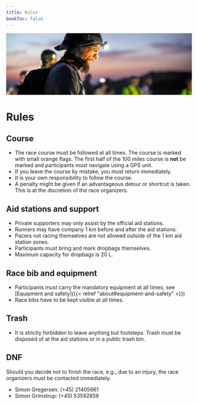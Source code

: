 ```yaml
---
title: Rules
bookToc: false
---
```


![banner](/images/banner6.jpg)

# Rules

## Course

- The race course must be followed at all times. The course is marked with small orange flags. The
  first half of the 100 miles course is **not** be marked and participants must navigate using a GPS
  unit.
- If you leave the course by mistake, you must return immediately.
- It is your own responsibility to follow the course.
- A penalty might be given if an advantageous detour or shortcut is taken. This is at the discretion of the race organizers.

## Aid stations and support

- Private supporters may only assist by the official aid stations.
- Runners may have company 1 km before and after the aid stations.
- Pacers not racing themselves are not allowed outside of the 1 km aid station zones.
- Participants must bring and mark dropbags themselves.
- Maximum capacity for dropbags is 20 L.

## Race bib and equipment
- Participants must carry the mandatory equipment at all times, see [Equipment and safety]({{< relref "about#equipment-and-safety" >}})
- Race bibs have to be kept visible at all times.

## Trash

- It is strictly forbidden to leave anything but footsteps. Trash must be disposed of at the aid stations or in a public trash bin.

## DNF

Should you decide not to finish the race, e.g., due to an injury, the race organizers must be
contacted immediately.

- Simon Gregersen: (+45) 21405661
- Simon Grimstrup: (+45) 53592859
